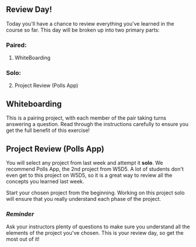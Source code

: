 ## Review Day!

Today you'll have a chance to review everything you've learned in the course so
far. This day will be broken up into two primary parts:

### Paired:

1. WhiteBoarding

### Solo:

2. Project Review (Polls App)

## Whiteboarding
This is a pairing project, with each member of the pair taking turns answering
a question. Read through the instructions carefully to ensure you get the full
benefit of this exercise!

## Project Review (Polls App)
You will select any project from last week and attempt it **solo**. We recommend
Polls App, the 2nd project from W5D5. A lot of students don't even get to this 
project on W5D5, so it is a great way to review all the concepts you learned
last week.

Start your chosen project from the beginning. Working on this project solo
will ensure that you really understand each phase of the project. 

### _**Reminder**_
Ask your instructors plenty of questions to make sure you understand all the 
elements of the project you've chosen. This is your review day, so get the 
most out of it!
